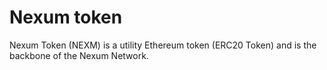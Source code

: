 # Nexum token

Nexum Token (NEXM) is a utility Ethereum token (ERC20 Token) and is the backbone of the Nexum Network.
